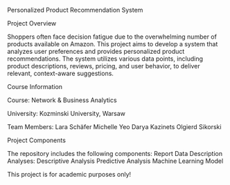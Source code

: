 Personalized Product Recommendation System

Project Overview

Shoppers often face decision fatigue due to the overwhelming number of products available on Amazon. This project aims to develop a system that analyzes user preferences and provides personalized product recommendations. The system utilizes various data points, including product descriptions, reviews, pricing, and user behavior, to deliver relevant, context-aware suggestions.

 Course Information
 
Course: Network & Business Analytics

   University: Kozminski University, Warsaw
   
   Team Members:
        Lara Schäfer
        Michelle Yeo
        Darya Kazinets
        Olgierd Sikorski

Project Components

The repository includes the following components:
  Report
  Data Description
  Analyses:
        Descriptive Analysis 
        Predictive Analysis 
        Machine Learning Model 

 
 This project is for academic purposes only!
